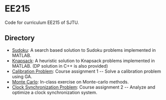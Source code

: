 # EE215
Code for curriculum EE215 of SJTU.  

## Directory  
* [Sudoku](./Sudoku): A search based solution to Sudoku problems implemented in MATLAB.  
* [Knapsack](./Knapsack): A heuristic solution to Knapsack problems implemented in MATLAB. (DP solution in C++ is also provided)  
* [Calibration Problem](./Calibration%20Problem): Course assignment 1 -- Solve a calibration problem using GA.  
* [Monte Carlo](./Monte%20Carlo): In-class exercise on Monte-carlo methods.  
* [Clock Synchronization Problem](./Clock%20Synchronization%20Problem): Course assignment 2 -- Analyze and optimize a clock synchronization system.  

